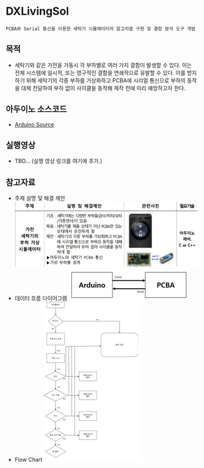 # DXLivingSol
```
PCBA와 Serial 통신을 이용한 세탁기 시뮬레이터의 알고리즘 구현 및 결함 분석 도구 개발
```

## 목적
- 세탁기와 같은 가전을 가동시 각 부하별로 여러 가지 결함이 발생할 수 있다. 이는 전체 시스템에 일시적, 또는 영구적인 결함을 연쇄적으로 유발할 수 있다. 이를 방지하기 위해 세탁기의 각종 부하를 가상화하고 PCBA에 시리얼 통신으로 부하의 동작을 대체 전달하여 부하 없이 사이클을 동작해 제작 전에 미리 예방하고자 한다.

## 아두이노 소스코드
  - [Arduino Source](newseagull.ino)

## 실행영상
- TBD... (실행 영상 링크를 여기에 추가.)

## 참고자료
  - 주제 설명 및 해결 제안
  ![주제설명 및 해결 제안](etc/topic.jpg)
  - 데이터 흐름 다이어그램
  ![Data Flow Diagram](etc/데이터흐름다이어그램.jpg)
  - Flow Chart
  ![Flow Chart](etc/순서도.jpg)
